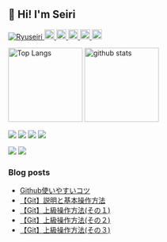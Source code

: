 ## 👋 Hi! I'm Seiri

<p align="left"> 
  <a href="https://knowstechnic.blogspot.com/">
    <img src="https://komarev.com/ghpvc/?username=Ryuseiri" alt="Ryuseiri" />
  </a>
  <a href="http://twitter.com/Seiriryu">
    <img height="20" src="https://img.shields.io/twitter/follow/Seiriryu?label=Twitter&logo=twitter&style=flat" />
  </a>
  <a href="https://github.com/Ryuseiri">
    <img height="20" src="https://img.shields.io/github/followers/Ryuseiri?label=follow&logo=github&style=flat" />
  </a>
  <a href="https://stackoverflow.com/users/21109751/seiriryu">
    <img height="20" src="https://img.shields.io/stackexchange/stackoverflow/r/21109751?label=StackOverflow&logo=stack-overflow&style=flat" />
  </a>

  <a href="http://qiita.com/Seiri">
    <img height="20" src="https://qiita-badge.apiapi.app/s/Seiri/contributions.svg" />
  </a>
  <a href="http://qiita.com/Seiri">
    <img height="20" src="https://qiita-badge.apiapi.app/s/Seiri/posts.svg" />
  </a>
</p>


<p align="left"> 
  <img alt="Top Langs" height="150px" src="https://github-readme-stats.vercel.app/api/top-langs/?username=Ryuseiri&layout=compact&count_private=true&show_icons=true&show_icons=true&theme=onedark" />
  <img alt="github stats" height="150px" src="https://github-readme-stats.vercel.app/api?username=Ryuseiri&count_private=true&show_icons=true&show_icons=true&theme=onedark" />
</p>

[![](https://github-profile-trophy.vercel.app/?username=Ryuseiri&theme=gruvbox)](https://github.com/ryo-ma/github-profile-trophy)
[![](https://raw.githubusercontent.com/Ryuseiri/Ryuseiri/master/profile-summary-card-output/dracula/0-profile-details.svg)](https://github.com/vn7n24fzkq/github-profile-summary-cards)
[![](https://raw.githubusercontent.com/Ryuseiri/Ryuseiri/master/profile-summary-card-output/dracula/1-repos-per-language.svg)](https://github.com/vn7n24fzkq/github-profile-summary-cards)
[![](https://raw.githubusercontent.com/Ryuseiri/Ryuseiri/master/profile-summary-card-output/dracula/2-most-commit-language.svg)](https://github.com/vn7n24fzkq/github-profile-summary-cards)

[![](https://activity-graph.herokuapp.com/graph?username=Ryuseiri&theme=github)](https://activity-graph.herokuapp.com/graph?username=Ryuseiri&theme=github)
[![](https://github-readme-streak-stats.herokuapp.com/?user=Ryuseiri&theme=dark)](https://github-readme-streak-stats.herokuapp.com/?user=Ryuseiri&theme=dark)

### Blog posts

<!-- BLOG-POST-LIST:START -->
- [Github使いやすいコツ](https://knowstechnic.blogspot.com/2023/02/github-advanced-operation.html)
- [【Git】説明と基本操作方法](https://knowstechnic.blogspot.com/2023/01/git-operation.html)
- [【Git】上級操作方法(その１)](https://knowstechnic.blogspot.com/2023/01/git-advanced-operation-part1.html)
- [【Git】上級操作方法(その２)](https://knowstechnic.blogspot.com/2023/01/git-advanced-operation-part2.html)
- [【Git】上級操作方法(その３)](https://knowstechnic.blogspot.com/2023/01/git-advanced-operation-part3.html)
<!-- BLOG-POST-LIST:END -->
